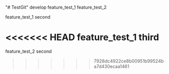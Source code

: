 "# TestGit" 
develop
feature_test_1
feature_test_2

feature_test_1 second

<<<<<<< HEAD
feature_test_1 third
=======
feature_test_2 second 
>>>>>>> 7928dc4922ce8b00951b99524ba7d430ecaa1461
